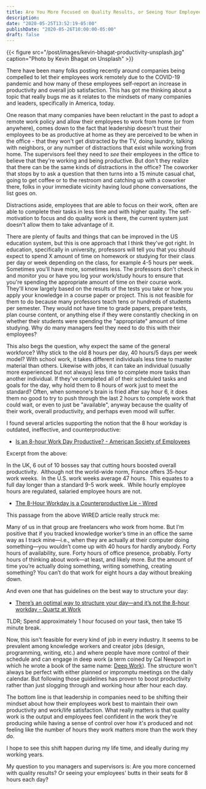 ```yaml
---
title: Are You More Focused on Quality Results, or Seeing Your Employees' Butts in Their Seats?
description:
date: "2020-05-25T13:52:19-05:00"
publishDate: "2020-05-26T10:00:00-05:00"
draft: false
---
```


{{< figure src="/post/images/kevin-bhagat-productivity-unsplash.jpg" caption="Photo by Kevin Bhagat on Unsplash" >}}

There have been many folks posting recently around companies being compelled to let their employees work remotely due to the COVID-19 pandemic and how many of these employees self-report an increase in productivity and overall job satisfaction. This has got me thinking about a topic that really bugs me as it relates to the mindsets of many companies and leaders, specifically in America, today.

One reason that many companies have been reluctant in the past to adopt a remote work policy and allow their employees to work from home (or from anywhere), comes down to the fact that leadership doesn't trust their employees to be as productive at home as they are perceived to be when in the office - that they won't get distracted by the TV, doing laundry, talking with neighbors, or any number of distractions that exist while working from home. The supervisors feel they need to *see* their employees in the office to believe that they're working and being productive. But don't they realize that there can be the same kinds of distractions in the office? The coworker that stops by to ask a question that then turns into a 15 minute casual chat, going to get coffee or to the restroom and catching up with a coworker there, folks in your immediate vicinity having loud phone conversations, the list goes on.

Distractions aside, employees that are able to focus on their work, often are able to complete their tasks in less time and with higher quality. The self-motivation to focus and do quality work is there, the current system just doesn't allow them to take advantage of it.

There are plenty of faults and things that can be improved in the US education system, but this is one approach that I think they've got right. In education, specifically in university, professors will tell you that you should expect to spend X amount of time on homework or studying for their class per day or week depending on the class, for example 4-5 hours per week. Sometimes you'll have more, sometimes less. The professors don't check in and monitor you or have you log your work/study hours to ensure that you're spending the appropriate amount of time on their course work. They'll know largely based on the results of the tests you take or how you apply your knowledge in a course paper or project. This is not feasible for them to do because many professors teach tens or hundreds of students per semester. They would not have time to grade papers, prepare tests, plan course content, or anything else if they were constantly checking in on whether their students were spending the "appropriate" amount of time studying. Why do many managers feel they need to do this with their employees?

This also begs the question, why expect the same of the general workforce? Why stick to the old 8 hours per day, 40 hours/5 days per week model? With school work, it takes different individuals less time to master material than others. Likewise with jobs, it can take an individual (usually more experienced but not always) less time to complete more tasks than another individual. If they've completed all of their scheduled tasks and goals for the day, why hold them to 8 hours of work just to meet the standard? Often, when someone's brain is fried after say hour 6, it does them no good to try to push through the last 2 hours to complete work that could wait, or even to just be "available", anyway because the quality of their work, overall productivity, and perhaps even mood will suffer.

I found several articles supporting the notion that the 8 hour workday is outdated, ineffective, and counterproductive:

* <a href='https://www.aseonline.org/News/EverythingPeople-This-Week/ArtMID/543/ArticleID/1686/Is-an-8-hour-Work-Day-Productive' target='_blank'>Is an 8-hour Work Day Productive? - American Society of Employees</a>

Excerpt from the above:

>
In the UK, 6 out of 10 bosses say that cutting hours boosted overall productivity.  Although not the world-wide norm, France offers 35-hour work weeks.  In the U.S. work weeks average 47 hours.  This equates to a full day longer than a standard 9-5 work week.  While hourly employee hours are regulated, salaried employee hours are not.

* <a href='https://www.wired.com/story/eight-hour-workday-is-a-lie/' target='_blank'>The 8-Hour Workday is a Counterproductive Lie - Wired</a>

This passage from the above WIRED article really struck me:

>
Many of us in that group are freelancers who work from home. But I’m positive that if you tracked knowledge worker’s time in an office the same way as I track mine—i.e., when they are actually at their computer doing something—you wouldn’t come up with 40 hours for hardly anybody. Forty hours of availability, sure. Forty hours of office presence, probably. Forty hours of thinking about work—at least, and likely more. But the amount of time you’re actually doing something, writing something, creating something? You can’t do that work for eight hours a day without breaking down.

And even one that has guidelines on the best way to structure your day:

* <a href='https://qz.com/work/1561830/why-the-eight-hour-workday-doesnt-work/' target='_blank'>There’s an optimal way to structure your day—and it’s not the 8-hour workday - Quartz at Work</a>

TLDR; Spend approximately 1 hour focused on your task, then take 15 minute break.

Now, this isn't feasible for every kind of job in every industry. It seems to be prevalent among knowledge workers and creator jobs (design, programming, writing, etc.) and where people have more control of their schedule and can engage in deep work (a term coined by Cal Newport in which he wrote a book of the same name: <a href='https://www.calnewport.com/books/deep-work/' target='_blank'>Deep Work</a>). The structure won't always be perfect with either planned or impromptu meetings on the daily calendar. But following those guidelines has proven to boost productivity rather than just slogging through and working hour after hour each day.

The bottom line is that leadership in companies need to be shifting their mindset about how their employees work best to maintain their own productivity and work/life satisfaction. What really matters is that quality work is the output and employees feel confident in the work they're producing while having a sense of control over how it's produced and not feeling like the number of hours they work matters more than the work they do.

I hope to see this shift happen during my life time, and ideally during my working years.

My question to you managers and supervisors is: Are you more concerned with quality results? Or seeing your employees' butts in their seats for 8 hours each day?
